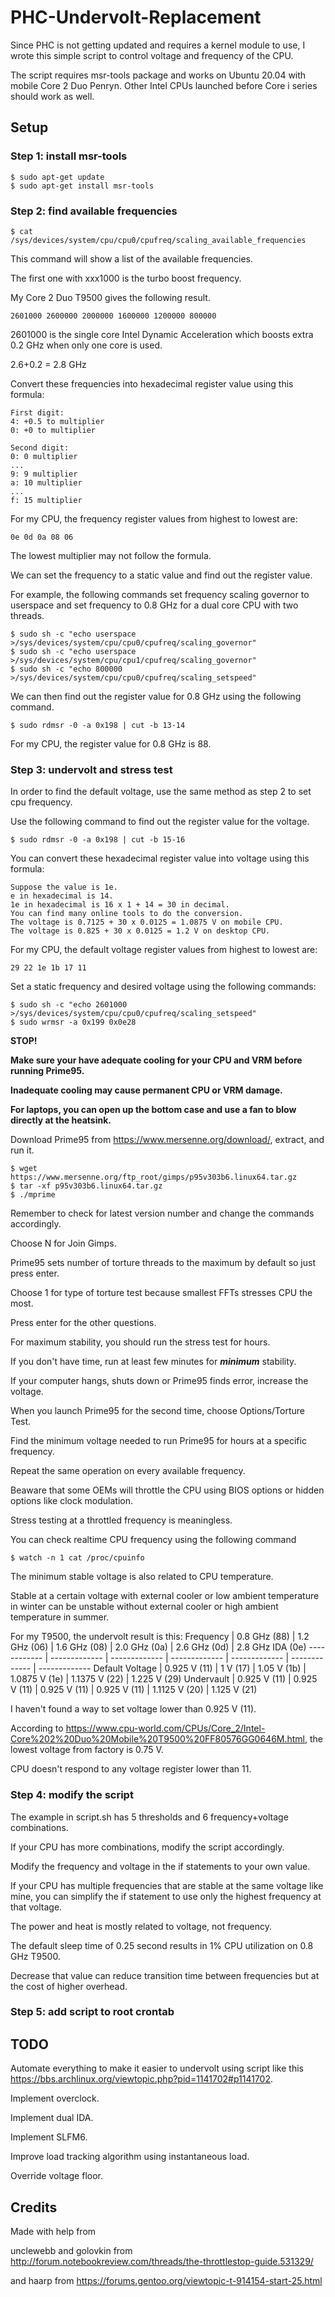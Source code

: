 # PHC-Undervolt-Replacement
Since PHC is not getting updated and requires a kernel module to use, I wrote this simple script to control voltage and frequency of the CPU.

The script requires msr-tools package and works on Ubuntu 20.04 with mobile Core 2 Duo Penryn. Other Intel CPUs launched before Core i series should work as well.
## Setup
### Step 1: install msr-tools
```
$ sudo apt-get update
$ sudo apt-get install msr-tools
```
### Step 2: find available frequencies
```
$ cat /sys/devices/system/cpu/cpu0/cpufreq/scaling_available_frequencies
```
This command will show a list of the available frequencies.

The first one with xxx1000 is the turbo boost frequency.

My Core 2 Duo T9500 gives the following result.
```
2601000 2600000 2000000 1600000 1200000 800000
```
2601000 is the single core Intel Dynamic Acceleration which boosts extra 0.2 GHz when only one core is used.

2.6+0.2 = 2.8 GHz

Convert these frequencies into hexadecimal register value using this formula: 
```
First digit:
4: +0.5 to multiplier
0: +0 to multiplier

Second digit:
0: 0 multiplier
...
9: 9 multiplier
a: 10 multiplier
...
f: 15 multiplier
```
For my CPU, the frequency register values from highest to lowest are:
```
0e 0d 0a 08 06
```
The lowest multiplier may not follow the formula.

We can set the frequency to a static value and find out the register value.

For example, the following commands set frequency scaling governor to userspace and set frequency to 0.8 GHz for a dual core CPU with two threads. 
```
$ sudo sh -c "echo userspace >/sys/devices/system/cpu/cpu0/cpufreq/scaling_governor"
$ sudo sh -c "echo userspace >/sys/devices/system/cpu/cpu1/cpufreq/scaling_governor"
$ sudo sh -c "echo 800000 >/sys/devices/system/cpu/cpu0/cpufreq/scaling_setspeed"
```
We can then find out the register value for 0.8 GHz using the following command.
```
$ sudo rdmsr -0 -a 0x198 | cut -b 13-14
```
For my CPU, the register value for 0.8 GHz is 88.
### Step 3: undervolt and stress test

In order to find the default voltage, use the same method as step 2 to set cpu frequency.

Use the following command to find out the register value for the voltage.
```
$ sudo rdmsr -0 -a 0x198 | cut -b 15-16
```
You can convert these hexadecimal register value into voltage using this formula: 
```
Suppose the value is 1e.
e in hexadecimal is 14.
1e in hexadecimal is 16 x 1 + 14 = 30 in decimal.
You can find many online tools to do the conversion.
The voltage is 0.7125 + 30 x 0.0125 = 1.0875 V on mobile CPU.
The voltage is 0.825 + 30 x 0.0125 = 1.2 V on desktop CPU.
```
For my CPU, the default voltage register values from highest to lowest are:
```
29 22 1e 1b 17 11
```
Set a static frequency and desired voltage using the following commands:
```
$ sudo sh -c "echo 2601000 >/sys/devices/system/cpu/cpu0/cpufreq/scaling_setspeed"
$ sudo wrmsr -a 0x199 0x0e28
```
**STOP!**

**Make sure your have adequate cooling for your CPU and VRM before running Prime95.**

**Inadequate cooling may cause permanent CPU or VRM damage.**

**For laptops, you can open up the bottom case and use a fan to blow directly at the heatsink.**

Download Prime95 from https://www.mersenne.org/download/, extract, and run it.
```
$ wget https://www.mersenne.org/ftp_root/gimps/p95v303b6.linux64.tar.gz
$ tar -xf p95v303b6.linux64.tar.gz
$ ./mprime
```
Remember to check for latest version number and change the commands accordingly.

Choose N for Join Gimps.

Prime95 sets number of torture threads to the maximum by default so just press enter.

Choose 1 for type of torture test because smallest FFTs stresses CPU the most.

Press enter for the other questions.

For maximum stability, you should run the stress test for hours.

If you don't have time, run at least few minutes for _**minimum**_ stability.

If your computer hangs, shuts down or Prime95 finds error, increase the voltage.

When you launch Prime95 for the second time, choose Options/Torture Test.

Find the minimum voltage needed to run Prime95 for hours at a specific frequency.

Repeat the same operation on every available frequency.

Beaware that some OEMs will throttle the CPU using BIOS options or hidden options like clock modulation.

Stress testing at a throttled frequency is meaningless.

You can check realtime CPU frequency using the following command
```
$ watch -n 1 cat /proc/cpuinfo
```
The minimum stable voltage is also related to CPU temperature.

Stable at a certain voltage with external cooler or low ambient temperature in winter can be unstable without external cooler or high ambient temperature in summer. 

For my T9500, the undervolt result is this:
Frequency | 0.8 GHz (88) | 1.2 GHz (06) | 1.6 GHz (08) | 2.0 GHz (0a) | 2.6 GHz (0d) | 2.8 GHz IDA (0e)
------------ | ------------- | ------------- | ------------- | ------------- | ------------- | -------------
Default Voltage | 0.925 V (11) | 1 V (17) | 1.05 V (1b) | 1.0875 V (1e) | 1.1375 V (22) | 1.225 V (29)
Undervault | 0.925 V (11) | 0.925 V (11) | 0.925 V (11) | 0.925 V (11) | 1.1125 V (20) | 1.125 V (21)

I haven't found a way to set voltage lower than 0.925 V (11).

According to https://www.cpu-world.com/CPUs/Core_2/Intel-Core%202%20Duo%20Mobile%20T9500%20FF80576GG0646M.html, the lowest voltage from factory is 0.75 V.

CPU doesn't respond to any voltage register lower than 11.
### Step 4: modify the script
The example in script.sh has 5 thresholds and 6 frequency+voltage combinations.

If your CPU has more combinations, modify the script accordingly.

Modify the frequency and voltage in the if statements to your own value.

If your CPU has multiple frequencies that are stable at the same voltage like mine, you can simplify the if statement to use only the highest frequency at that voltage.

The power and heat is mostly related to voltage, not frequency.

The default sleep time of 0.25 second results in 1% CPU utilization on 0.8 GHz T9500.

Decrease that value can reduce transition time between frequencies but at the cost of higher overhead.
### Step 5: add script to root crontab

## TODO
Automate everything to make it easier to undervolt using script like this https://bbs.archlinux.org/viewtopic.php?pid=1141702#p1141702.

Implement overclock.

Implement dual IDA.

Implement SLFM6.

Improve load tracking algorithm using instantaneous load.

Override voltage floor.

## Credits
Made with help from

unclewebb and golovkin from http://forum.notebookreview.com/threads/the-throttlestop-guide.531329/

and haarp from https://forums.gentoo.org/viewtopic-t-914154-start-25.html
